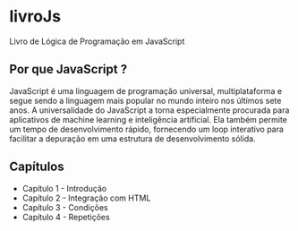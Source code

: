 ﻿# livroJs

<p>Livro de Lógica de Programação em JavaScript<p/>

## Por que JavaScript ?

<p>
JavaScript é uma linguagem de programação universal, multiplataforma e segue sendo a linguagem mais popular no mundo inteiro nos últimos sete anos. A universalidade do JavaScript a torna especialmente procurada para aplicativos de machine learning e inteligência artificial. Ela também permite um tempo de desenvolvimento rápido, fornecendo um loop interativo para facilitar a depuração em uma estrutura de desenvolvimento sólida.
</p>

## Capítulos 
<ul>
    <li>Capítulo 1 - Introdução </li>
    <li>Capítulo 2 - Integração com HTML </li>
    <li>Capítulo 3 - Condições </li>
    <li>Capítulo 4 - Repetições </li>
</ul>

